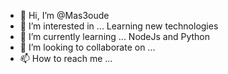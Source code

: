 - 👋 Hi, I’m @Mas3oude
- 👀 I’m interested in ... Learning new technologies
- 🌱 I’m currently learning ... NodeJs and Python
- 💞️ I’m looking to collaborate on ...
- 📫 How to reach me ...

<!---
Mas3oude/Mas3oude is a ✨ special ✨ repository because its `README.md` (this file) appears on your GitHub profile.
You can click the Preview link to take a look at your changes.
--->
